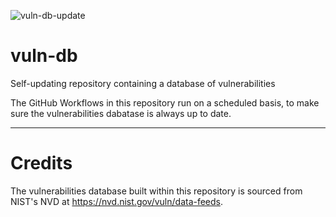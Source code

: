 ![vuln-db-update](https://github.com/nuvla/vuln-db/workflows/vuln-db-update/badge.svg)

# vuln-db
Self-updating repository containing a database of vulnerabilities

The GitHub Workflows in this repository run on a scheduled basis, to make sure the vulnerabilities dabatase is always up to date.

---

# Credits

The vulnerabilities database built within this repository is sourced from NIST's NVD at https://nvd.nist.gov/vuln/data-feeds.